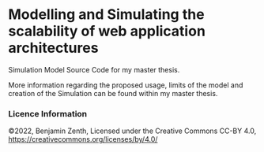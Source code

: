 # Modelling and Simulating the scalability of web application architectures

Simulation Model Source Code for my master thesis. 

More information regarding the proposed usage, limits of the model and 
creation of the Simulation can be found within my master thesis.

### Licence Information

©2022, Benjamin Zenth, Licensed under the Creative Commons CC-BY 4.0,
https://creativecommons.org/licenses/by/4.0/
